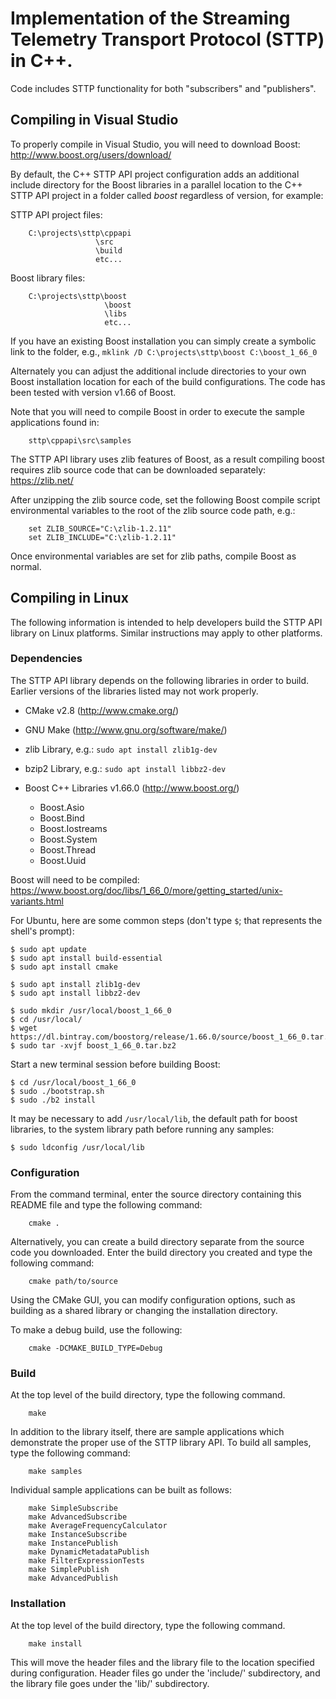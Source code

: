 # Implementation of the Streaming Telemetry Transport Protocol (STTP) in C++.

Code includes STTP functionality for both "subscribers" and "publishers".

## Compiling in Visual Studio

To properly compile in Visual Studio, you will need to download Boost:
    http://www.boost.org/users/download/

By default, the C++ STTP API project configuration adds an additional include
directory for the Boost libraries in a parallel location to the C++ STTP API
project in a folder called _boost_ regardless of version, for example:

STTP API project files:
```
    C:\projects\sttp\cppapi
                   \src
                   \build
                   etc...
```
Boost library files:
```
    C:\projects\sttp\boost
                     \boost
                     \libs
                     etc...
```

If you have an existing Boost installation you can simply create a symbolic
link to the folder, e.g., `mklink /D C:\projects\sttp\boost C:\boost_1_66_0`

Alternately you can adjust the additional include directories to your own
Boost installation location for each of the build configurations. The code
has been tested with version v1.66 of Boost.

Note that you will need to compile Boost in order to execute the sample
applications found in:
```
    sttp\cppapi\src\samples
```

The STTP API library uses zlib features of Boost, as a result compiling boost
requires zlib source code that can be downloaded separately: https://zlib.net/

After unzipping the zlib source code, set the following Boost compile script
environmental variables to the root of the zlib source code path, e.g.:
```
    set ZLIB_SOURCE="C:\zlib-1.2.11"
    set ZLIB_INCLUDE="C:\zlib-1.2.11"
```

Once environmental variables are set for zlib paths, compile Boost as normal.

## Compiling in Linux

The following information is intended to help developers build the STTP API
library on Linux platforms. Similar instructions may apply to other platforms.

### Dependencies

The STTP API library depends on the following libraries in order to build.
Earlier versions of the libraries listed may not work properly.

* CMake v2.8 (http://www.cmake.org/)

* GNU Make (http://www.gnu.org/software/make/)

* zlib Library, e.g.: `sudo apt install zlib1g-dev`

* bzip2 Library, e.g.: `sudo apt install libbz2-dev`

* Boost C++ Libraries v1.66.0 (http://www.boost.org/)
    - Boost.Asio
    - Boost.Bind
    - Boost.Iostreams
    - Boost.System
    - Boost.Thread
    - Boost.Uuid

Boost will need to be compiled:
https://www.boost.org/doc/libs/1_66_0/more/getting_started/unix-variants.html

For Ubuntu, here are some common steps (don't type `$`; that represents the shell's prompt):

```
$ sudo apt update
$ sudo apt install build-essential
$ sudo apt install cmake

$ sudo apt install zlib1g-dev
$ sudo apt install libbz2-dev

$ sudo mkdir /usr/local/boost_1_66_0
$ cd /usr/local/
$ wget https://dl.bintray.com/boostorg/release/1.66.0/source/boost_1_66_0.tar.bz2
$ sudo tar -xvjf boost_1_66_0.tar.bz2
```

Start a new terminal session before building Boost:

```
$ cd /usr/local/boost_1_66_0
$ sudo ./bootstrap.sh
$ sudo ./b2 install
```

It may be necessary to add `/usr/local/lib`, the default path for boost libraries,
to the system library path before running any samples:

```
$ sudo ldconfig /usr/local/lib
```

### Configuration

From the command terminal, enter the source directory containing this
README file and type the following command:

```
    cmake .
```

Alternatively, you can create a build directory separate from the
source code you downloaded. Enter the build directory you created
and type the following command:

```
    cmake path/to/source
```

Using the CMake GUI, you can modify configuration options, such as
building as a shared library or changing the installation directory.

To make a debug build, use the following:

```
    cmake -DCMAKE_BUILD_TYPE=Debug
```

### Build

At the top level of the build directory, type the following command.

```
    make
```

In addition to the library itself, there are sample applications which
demonstrate the proper use of the STTP library API. To build all samples,
type the following command:

```
    make samples
```

Individual sample applications can be built as follows:

```
    make SimpleSubscribe
    make AdvancedSubscribe
    make AverageFrequencyCalculator
    make InstanceSubscribe
    make InstancePublish
    make DynamicMetadataPublish
    make FilterExpressionTests
    make SimplePublish
    make AdvancedPublish
```

### Installation

At the top level of the build directory, type the following command.

```
    make install
```

This will move the header files and the library file to the location
specified during configuration. Header files go under the 'include/'
subdirectory, and the library file goes under the 'lib/' subdirectory.
